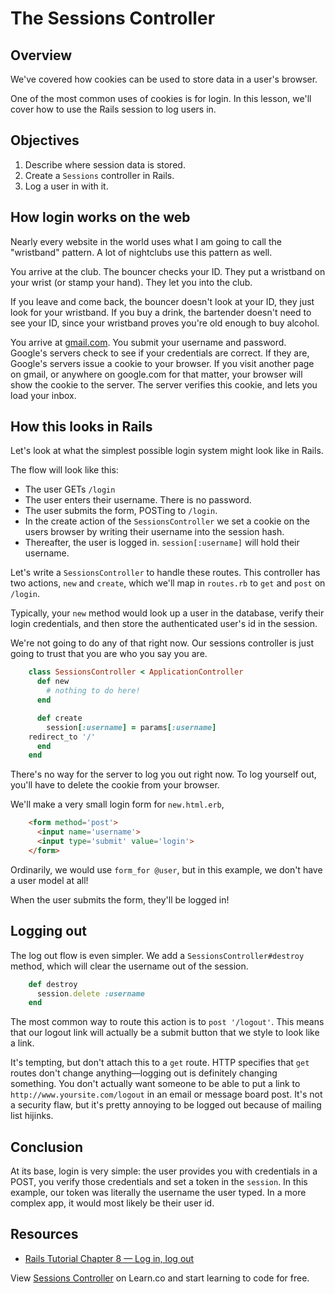 # The Sessions Controller

## Overview

We've covered how cookies can be used to store data in a user's browser.

One of the most common uses of cookies is for login. In this lesson, we'll cover how to use the Rails session to log users in.

## Objectives
  1. Describe where session data is stored.
  2. Create a `Sessions` controller in Rails.
  2. Log a user in with it.

## How login works on the web

Nearly every website in the world uses what I am going to call the "wristband" pattern. A lot of nightclubs use this pattern as well.

You arrive at the club. The bouncer checks your ID. They put a wristband on your wrist (or stamp your hand). They let you into the club.

If you leave and come back, the bouncer doesn't look at your ID, they just look for your wristband. If you buy a drink, the bartender doesn't need to see your ID, since your wristband proves you're old enough to buy alcohol.

You arrive at [gmail.com](http://mail.google.com). You submit your username and password. Google's servers check to see if your credentials are correct. If they are, Google's servers issue a cookie to your browser. If you visit another page on gmail, or anywhere on google.com for that matter, your browser will show the cookie to the server. The server verifies this cookie, and lets you load your inbox.

## How this looks in Rails

Let's look at what the simplest possible login system might look like in Rails.

The flow will look like this:

   * The user GETs `/login`
   * The user enters their username. There is no password.
   * The user submits the form, POSTing to `/login`.
   * In the create action of the `SessionsController` we set a cookie on the users browser by writing their username into the session hash.
   * Thereafter, the user is logged in. `session[:username]` will hold their username.

Let's write a `SessionsController` to handle these routes. This controller has two actions, `new` and `create`, which we'll map in `routes.rb` to `get` and `post` on `/login`.

Typically, your `new` method would look up a user in the database, verify their login credentials, and then store the authenticated user's id in the session.

We're not going to do any of that right now. Our sessions controller is just going to trust that you are who you say you are.

```ruby
    class SessionsController < ApplicationController
      def new
        # nothing to do here!
      end

      def create
        session[:username] = params[:username]
	redirect_to '/'
      end
    end
```

There's no way for the server to log you out right now. To log yourself out, you'll have to delete the cookie from your browser.

We'll make a very small login form for `new.html.erb`,

```html
    <form method='post'>
      <input name='username'>
      <input type='submit' value='login'>
    </form>
```

Ordinarily, we would use `form_for @user`, but in this example, we don't have a user model at all!

When the user submits the form, they'll be logged in!

## Logging out

The log out flow is even simpler. We add a `SessionsController#destroy` method, which will clear the username out of the session.

```ruby
    def destroy
      session.delete :username
    end
```

The most common way to route this action is to `post '/logout'`. This means that our logout link will actually be a submit button that we style to look like a link.

It's tempting, but don't attach this to a `get` route. HTTP specifies that `get` routes don't change anything—logging out is definitely changing something. You don't actually want someone to be able to put a link to `http://www.yoursite.com/logout` in an email or message board post. It's not a security flaw, but it's pretty annoying to be logged out because of mailing list hijinks.

## Conclusion

At its base, login is very simple: the user provides you with credentials in a POST, you verify those credentials and set a token in the `session`. In this example, our token was literally the username the user typed. In a more complex app, it would most likely be their user id.

## Resources
  * [Rails Tutorial Chapter 8 — Log in, log out][log_in_log_out]

[log_in_log_out]: https://www.railstutorial.org/book/log_in_log_out

<p class='util--hide'>View <a href='https://learn.co/lessons/sessions_controller_readme'>Sessions Controller</a> on Learn.co and start learning to code for free.</p>
